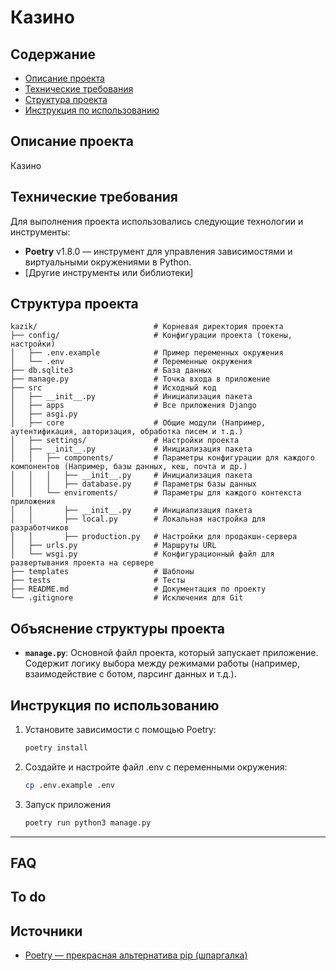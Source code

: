 # Казино

## Содержание

- [Описание проекта](#описание-проекта)
- [Технические требования](#)
- [Структура проекта](#)
- [Инструкция по использованию](#)

## Описание проекта

Казино

## Технические требования

Для выполнения проекта использовались следующие технологии и инструменты:

- **Poetry** v1.8.0 — инструмент для управления зависимостями и виртуальными окружениями в Python.
- [Другие инструменты или библиотеки]

## Структура проекта

```
kazik/                          # Корневая директория проекта
├── config/                     # Конфигурации проекта (токены, настройки)
│   ├── .env.example            # Пример переменных окружения
│   └── .env                    # Переменные окружения
├── db.sqlite3                  # База данных
├── manage.py                   # Точка входа в приложение
├── src                         # Исходный код
│   ├── __init__.py             # Инициализация пакета
│   ├── apps                    # Все приложения Django
│   ├── asgi.py
│   ├── core                    # Общие модули (Например, аутентификация, авторизация, обработка писем и т.д.)
│   ├── settings/               # Настройки проекта
│   ├── __init__.py             # Инициализация пакета
│   │   ├── components/         # Параметры конфигурации для каждого компонентов (Например, базы данных, кеш, почта и др.)
│   │   │   ├── __init__.py     # Инициализация пакета
│   │   │   ├── database.py     # Параметры базы данных
│   │   └── enviroments/        # Параметры для каждого контекста приложения
│   │       ├── __init__.py     # Инициализация пакета
│   │       ├── local.py        # Локальная настройка для разработчиков
│   │       ├── production.py   # Настройки для продакшн-сервера
│   ├── urls.py                 # Маршруты URL
│   └── wsgi.py                 # Конфигурационный файл для развертывания проекта на сервере
├── templates                   # Шаблоны
├── tests                       # Тесты
├── README.md                   # Документация по проекту
└── .gitignore                  # Исключения для Git
```

## Объяснение структуры проекта

- **`manage.py`**: Основной файл проекта, который запускает приложение. Содержит логику выбора между режимами работы (например, взаимодействие с ботом, парсинг данных и т.д.).

## Инструкция по использованию

1. Установите зависимости с помощью Poetry:

   ```bash
   poetry install
   ```

2. Создайте и настройте файл .env с переменными окружения:
   ```bash
   cp .env.example .env
   ```
3. Запуск приложения
   ```bash
   poetry run python3 manage.py
   ```

---

## FAQ

## To do

## Источники

- [Poetry — прекрасная альтернатива pip (шпаргалка)](https://habr.com/ru/articles/593529/)
